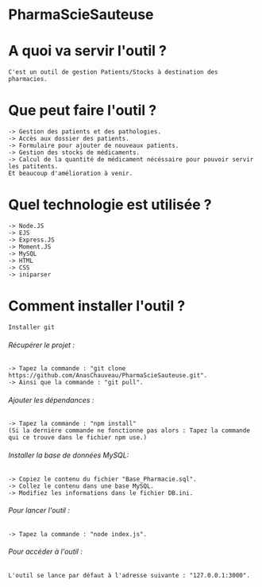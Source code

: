 # PharmaScieSauteuse

# A quoi va servir l'outil ? 
	C'est un outil de gestion Patients/Stocks à destination des pharmacies.

# Que peut faire l'outil ? 
	-> Gestion des patients et des pathologies.
	-> Accès aux dossier des patients.
	-> Formulaire pour ajouter de nouveaux patients.
	-> Gestion des stocks de médicaments.
	-> Calcul de la quantité de médicament nécéssaire pour pouvoir servir les patitents.
	Et beaucoup d'amélioration à venir. 

# Quel technologie est utilisée ? 
	-> Node.JS
	-> EJS
	-> Express.JS
	-> Moment.JS
	-> MySQL
	-> HTML
	-> CSS
	-> iniparser
# Comment installer l'outil ? 
	Installer git 

   ###### Récupérer le projet : 
	-> Tapez la commande : "git clone https://github.com/AnasChauveau/PharmaScieSauteuse.git".
	-> Ainsi que la commande : "git pull".

   ###### Ajouter les dépendances :
   	-> Tapez la commande : "npm install"
	(Si la dernière commande ne fonctionne pas alors : Tapez la commande qui ce trouve dans le fichier npm use.)

   ###### Installer la base de données MySQL:
	-> Copiez le contenu du fichier "Base_Pharmacie.sql".
	-> Collez le contenu dans une base MySQL.
	-> Modifiez les informations dans le fichier DB.ini. 

   ###### Pour lancer l'outil :
	-> Tapez la commande : "node index.js".

   ###### Pour accéder à l'outil :
	L'outil se lance par défaut à l'adresse suivante : "127.0.0.1:3000".



